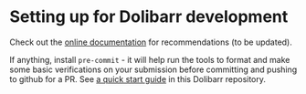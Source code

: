 # Setting up for Dolibarr development

Check out the
[online documentation](https://wiki.dolibarr.org/index.php?title=Environment_and_development_tools)
for recommendations (to be updated).

If anything, install `pre-commit` - it will help run the tools to format and
make some basic verifications on your submission before committing and pushing
to github for a PR. See [a quick start guide](./pre-commit/README.md) in this
Dolibarr repository.
